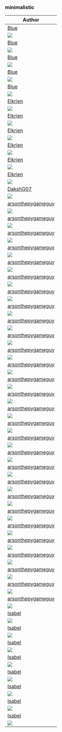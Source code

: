 <h3>minimalistic</h3><table><thead><tr><th>Author</th></tr></thead><tbody><tr><td><a href="https://github.com/BlueFalconHD">Blue</a></td></tr><tr><td><img src="mo_cats.png"/></td></tr><tr><td><a href="https://github.com/BlueFalconHD">Blue</a></td></tr><tr><td><img src="mo_list-aligned-right.png"/></td></tr><tr><td><a href="https://github.com/BlueFalconHD">Blue</a></td></tr><tr><td><img src="mo_list-aligned-left.png"/></td></tr><tr><td><a href="https://github.com/BlueFalconHD">Blue</a></td></tr><tr><td><img src="mo_list-horizontal.png"/></td></tr><tr><td><a href="https://github.com/BlueFalconHD">Blue</a></td></tr><tr><td><img src="mo_hashtags-new.png"/></td></tr><tr><td><a href="https://github.com/elkrien">Elkrien</a></td></tr><tr><td><img src="ol_tetris.png"/></td></tr><tr><td><a href="https://github.com/elkrien">Elkrien</a></td></tr><tr><td><img src="ol_hashtags-black.png"/></td></tr><tr><td><a href="https://github.com/elkrien">Elkrien</a></td></tr><tr><td><img src="ol_hearts.png"/></td></tr><tr><td><a href="https://github.com/elkrien">Elkrien</a></td></tr><tr><td><img src="ol_buttons.png"/></td></tr><tr><td><a href="https://github.com/elkrien">Elkrien</a></td></tr><tr><td><img src="ol_sports.png"/></td></tr><tr><td><a href="https://github.com/elkrien">Elkrien</a></td></tr><tr><td><img src="ol_romb.png"/></td></tr><tr><td><a href="https://github.com/DakshG07">DakshG07</a></td></tr><tr><td><img src="mo_gradient-synth-cat.png"/></td></tr><tr><td><a href="https://github.com/arsonthepygameguy">arsonthepygameguy</a></td></tr><tr><td><img src="ma_cat_line_yellow.png"/></td></tr><tr><td><a href="https://github.com/arsonthepygameguy">arsonthepygameguy</a></td></tr><tr><td><img src="ma_cat_line_teal.png"/></td></tr><tr><td><a href="https://github.com/arsonthepygameguy">arsonthepygameguy</a></td></tr><tr><td><img src="ma_cat_line_sky.png"/></td></tr><tr><td><a href="https://github.com/arsonthepygameguy">arsonthepygameguy</a></td></tr><tr><td><img src="ma_cat_line_sapphire.png"/></td></tr><tr><td><a href="https://github.com/arsonthepygameguy">arsonthepygameguy</a></td></tr><tr><td><img src="ma_cat_line_rosewater.png"/></td></tr><tr><td><a href="https://github.com/arsonthepygameguy">arsonthepygameguy</a></td></tr><tr><td><img src="ma_cat_line_red.png"/></td></tr><tr><td><a href="https://github.com/arsonthepygameguy">arsonthepygameguy</a></td></tr><tr><td><img src="ma_cat_line_pink.png"/></td></tr><tr><td><a href="https://github.com/arsonthepygameguy">arsonthepygameguy</a></td></tr><tr><td><img src="ma_cat_line_peach.png"/></td></tr><tr><td><a href="https://github.com/arsonthepygameguy">arsonthepygameguy</a></td></tr><tr><td><img src="ma_cat_line_mauve.png"/></td></tr><tr><td><a href="https://github.com/arsonthepygameguy">arsonthepygameguy</a></td></tr><tr><td><img src="ma_cat_line_maroon.png"/></td></tr><tr><td><a href="https://github.com/arsonthepygameguy">arsonthepygameguy</a></td></tr><tr><td><img src="ma_cat_line_lavender.png"/></td></tr><tr><td><a href="https://github.com/arsonthepygameguy">arsonthepygameguy</a></td></tr><tr><td><img src="ma_cat_line_green.png"/></td></tr><tr><td><a href="https://github.com/arsonthepygameguy">arsonthepygameguy</a></td></tr><tr><td><img src="ma_cat_line_flamingo.png"/></td></tr><tr><td><a href="https://github.com/arsonthepygameguy">arsonthepygameguy</a></td></tr><tr><td><img src="ma_cat_line_blue.png"/></td></tr><tr><td><a href="https://github.com/arsonthepygameguy">arsonthepygameguy</a></td></tr><tr><td><img src="l_cat_line_yellow.png"/></td></tr><tr><td><a href="https://github.com/arsonthepygameguy">arsonthepygameguy</a></td></tr><tr><td><img src="l_cat_line_teal.png"/></td></tr><tr><td><a href="https://github.com/arsonthepygameguy">arsonthepygameguy</a></td></tr><tr><td><img src="l_cat_line_sky.png"/></td></tr><tr><td><a href="https://github.com/arsonthepygameguy">arsonthepygameguy</a></td></tr><tr><td><img src="l_cat_line_sapphire.png"/></td></tr><tr><td><a href="https://github.com/arsonthepygameguy">arsonthepygameguy</a></td></tr><tr><td><img src="l_cat_line_rosewater.png"/></td></tr><tr><td><a href="https://github.com/arsonthepygameguy">arsonthepygameguy</a></td></tr><tr><td><img src="l_cat_line_red.png"/></td></tr><tr><td><a href="https://github.com/arsonthepygameguy">arsonthepygameguy</a></td></tr><tr><td><img src="l_cat_line_pink.png"/></td></tr><tr><td><a href="https://github.com/arsonthepygameguy">arsonthepygameguy</a></td></tr><tr><td><img src="l_cat_line_peach.png"/></td></tr><tr><td><a href="https://github.com/arsonthepygameguy">arsonthepygameguy</a></td></tr><tr><td><img src="l_cat_line_mauve.png"/></td></tr><tr><td><a href="https://github.com/arsonthepygameguy">arsonthepygameguy</a></td></tr><tr><td><img src="l_cat_line_maroon.png"/></td></tr><tr><td><a href="https://github.com/arsonthepygameguy">arsonthepygameguy</a></td></tr><tr><td><img src="l_cat_line_lavender.png"/></td></tr><tr><td><a href="https://github.com/arsonthepygameguy">arsonthepygameguy</a></td></tr><tr><td><img src="l_cat_line_green.png"/></td></tr><tr><td><a href="https://github.com/arsonthepygameguy">arsonthepygameguy</a></td></tr><tr><td><img src="l_cat_line_flamingo.png"/></td></tr><tr><td><a href="https://github.com/arsonthepygameguy">arsonthepygameguy</a></td></tr><tr><td><img src="l_cat_line_blue.png"/></td></tr><tr><td><a href="https://github.com/isabelincorp">Isabel</a></td></tr><tr><td><img src="l_triangles.png"/></td></tr><tr><td><a href="https://github.com/isabelincorp">Isabel</a></td></tr><tr><td><img src="f_triangles.png"/></td></tr><tr><td><a href="https://github.com/isabelincorp">Isabel</a></td></tr><tr><td><img src="ma_triangles.png"/></td></tr><tr><td><a href="https://github.com/isabelincorp">Isabel</a></td></tr><tr><td><img src="mo_triangles.png"/></td></tr><tr><td><a href="https://github.com/isabelincorp">Isabel</a></td></tr><tr><td><img src="l_catmoon.png"/></td></tr><tr><td><a href="https://github.com/isabelincorp">Isabel</a></td></tr><tr><td><img src="f_catmoon.png"/></td></tr><tr><td><a href="https://github.com/isabelincorp">Isabel</a></td></tr><tr><td><img src="ma_catmoon.png"/></td></tr><tr><td><a href="https://github.com/isabelincorp">Isabel</a></td></tr><tr><td><img src="mo_catmoon.png"/></td></tr></tbody></table>